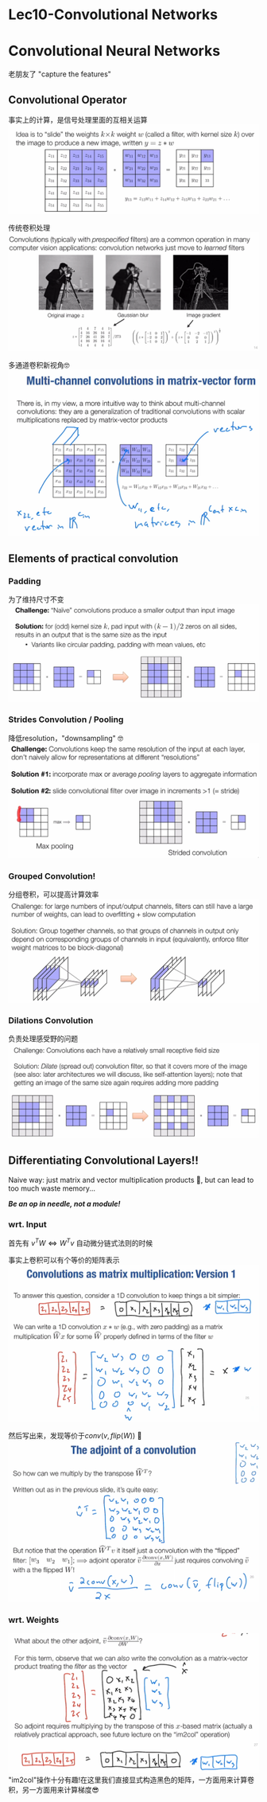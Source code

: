 # Lec10-Convolutional Networks

# Convolutional Neural Networks
老朋友了 "capture the features"
## Convolutional Operator
事实上的计算，是信号处理里面的互相关运算
![alt text](image.png)

传统卷积处理
![alt text](image-1.png)

多通道卷积新视角:nerd_face:
![alt text](image-2.png)

## Elements of practical convolution

### Padding
为了维持尺寸不变
![alt text](image-3.png)

### Strides Convolution / Pooling
降低resolution，"downsampling" :nerd_face:
![alt text](image-4.png)

### Grouped Convolution!
分组卷积，可以提高计算效率
![alt text](image-5.png)

### Dilations Convolution
负责处理感受野的问题
![alt text](image-6.png)

## Differentiating Convolutional Layers!!
Naive way: just matrix and vector multiplication products :thinking:, but can lead to too much waste memory...

***Be an op in needle, not a module!***
### wrt. Input
首先有 $v^TW \iff W^Tv$ 自动微分链式法则的时候

事实上卷积可以有个等价的矩阵表示
![alt text](image-7.png)

然后写出来，发现等价于$conv(v, flip(W))$ :exploding_head:
![alt text](image-8.png)

### wrt. Weights
![alt text](image-9.png)
"im2col"操作十分有趣!在这里我们直接显式构造黑色的矩阵，一方面用来计算卷积，另一方面用来计算梯度:sunglasses:

